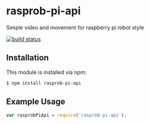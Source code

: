 # rasprob-pi-api

Simple video and movement for raspberry pi robot style

[![build status](https://secure.travis-ci.org/Natsuke/rasprob-pi-api.png)](http://travis-ci.org/Natsuke/rasprob-pi-api)

## Installation

This module is installed via npm:

``` bash
$ npm install rasprob-pi-api
```

## Example Usage

``` js
var rasprobPiApi = require('rasprob-pi-api');
```
